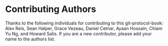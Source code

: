 # Contributing Authors

Thanks to the following individuals for contributing to this git-protocol-book: Alex Reis, Sean Halper, Grace Vezeau, Daniel Cetnar, Ayaan Hossain, Chiam Yu Ng, and Howard Salis. If you are a new contributor, please add your name to the authors list.

